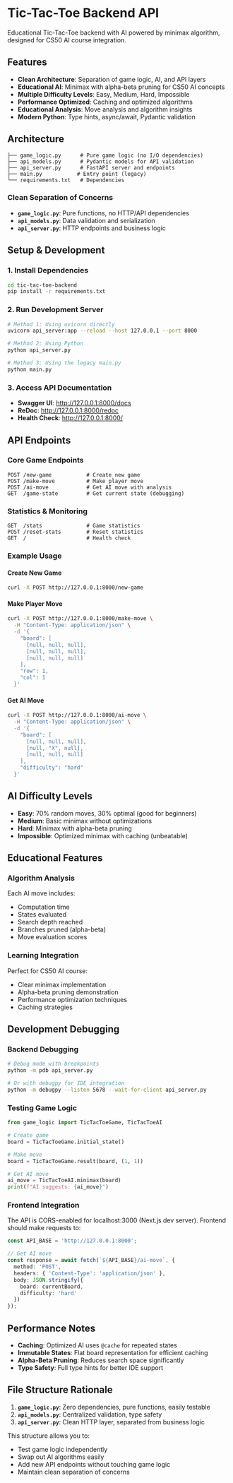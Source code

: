# Tic-Tac-Toe Backend API

Educational Tic-Tac-Toe backend with AI powered by minimax algorithm, designed for CS50 AI course integration.

## Features

- **Clean Architecture**: Separation of game logic, AI, and API layers
- **Educational AI**: Minimax with alpha-beta pruning for CS50 AI concepts
- **Multiple Difficulty Levels**: Easy, Medium, Hard, Impossible
- **Performance Optimized**: Caching and optimized algorithms
- **Educational Analysis**: Move analysis and algorithm insights
- **Modern Python**: Type hints, async/await, Pydantic validation

## Architecture

```
├── game_logic.py      # Pure game logic (no I/O dependencies)
├── api_models.py      # Pydantic models for API validation
├── api_server.py      # FastAPI server and endpoints
├── main.py           # Entry point (legacy)
└── requirements.txt   # Dependencies
```

### Clean Separation of Concerns

- **`game_logic.py`**: Pure functions, no HTTP/API dependencies
- **`api_models.py`**: Data validation and serialization
- **`api_server.py`**: HTTP endpoints and business logic

## Setup & Development

### 1. Install Dependencies

```bash
cd tic-tac-toe-backend
pip install -r requirements.txt
```

### 2. Run Development Server

```bash
# Method 1: Using uvicorn directly
uvicorn api_server:app --reload --host 127.0.0.1 --port 8000

# Method 2: Using Python
python api_server.py

# Method 3: Using the legacy main.py
python main.py
```

### 3. Access API Documentation

- **Swagger UI**: http://127.0.0.1:8000/docs
- **ReDoc**: http://127.0.0.1:8000/redoc
- **Health Check**: http://127.0.0.1:8000/

## API Endpoints

### Core Game Endpoints

```http
POST /new-game           # Create new game
POST /make-move          # Make player move  
POST /ai-move            # Get AI move with analysis
GET  /game-state         # Get current state (debugging)
```

### Statistics & Monitoring

```http
GET  /stats              # Game statistics
POST /reset-stats        # Reset statistics
GET  /                   # Health check
```

### Example Usage

#### Create New Game
```bash
curl -X POST http://127.0.0.1:8000/new-game
```

#### Make Player Move
```bash
curl -X POST http://127.0.0.1:8000/make-move \
  -H "Content-Type: application/json" \
  -d '{
    "board": [
      [null, null, null],
      [null, null, null], 
      [null, null, null]
    ],
    "row": 1,
    "col": 1
  }'
```

#### Get AI Move
```bash
curl -X POST http://127.0.0.1:8000/ai-move \
  -H "Content-Type: application/json" \
  -d '{
    "board": [
      [null, null, null],
      [null, "X", null],
      [null, null, null]
    ],
    "difficulty": "hard"
  }'
```

## AI Difficulty Levels

- **Easy**: 70% random moves, 30% optimal (good for beginners)
- **Medium**: Basic minimax without optimizations
- **Hard**: Minimax with alpha-beta pruning
- **Impossible**: Optimized minimax with caching (unbeatable)

## Educational Features

### Algorithm Analysis
Each AI move includes:
- Computation time
- States evaluated
- Search depth reached
- Branches pruned (alpha-beta)
- Move evaluation scores

### Learning Integration
Perfect for CS50 AI course:
- Clear minimax implementation
- Alpha-beta pruning demonstration
- Performance optimization techniques
- Caching strategies

## Development Debugging

### Backend Debugging
```bash
# Debug mode with breakpoints
python -m pdb api_server.py

# Or with debugpy for IDE integration
python -m debugpy --listen 5678 --wait-for-client api_server.py
```

### Testing Game Logic
```python
from game_logic import TicTacToeGame, TicTacToeAI

# Create game
board = TicTacToeGame.initial_state()

# Make move
board = TicTacToeGame.result(board, (1, 1))

# Get AI move
ai_move = TicTacToeAI.minimax(board)
print(f"AI suggests: {ai_move}")
```

### Frontend Integration

The API is CORS-enabled for localhost:3000 (Next.js dev server). Frontend should make requests to:

```typescript
const API_BASE = 'http://127.0.0.1:8000';

// Get AI move
const response = await fetch(`${API_BASE}/ai-move`, {
  method: 'POST',
  headers: { 'Content-Type': 'application/json' },
  body: JSON.stringify({
    board: currentBoard,
    difficulty: 'hard'
  })
});
```

## Performance Notes

- **Caching**: Optimized AI uses `@cache` for repeated states
- **Immutable States**: Flat board representation for efficient caching
- **Alpha-Beta Pruning**: Reduces search space significantly
- **Type Safety**: Full type hints for better IDE support

## File Structure Rationale

1. **`game_logic.py`**: Zero dependencies, pure functions, easily testable
2. **`api_models.py`**: Centralized validation, type safety
3. **`api_server.py`**: Clean HTTP layer, separated from business logic

This structure allows you to:
- Test game logic independently
- Swap out AI algorithms easily
- Add new API endpoints without touching game logic
- Maintain clean separation of concerns